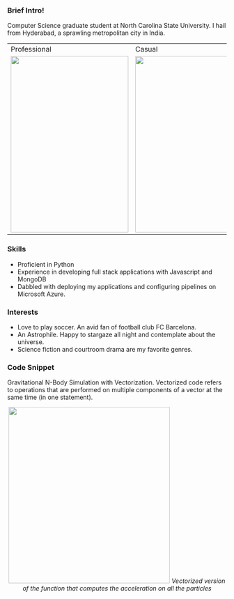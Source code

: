 ### Brief Intro!

Computer Science graduate student at North Carolina State University. I hail from Hyderabad, a sprawling metropolitan city in India.


<table>
  <tr>
    <td>Professional</td>
     <td>Casual</td>
     <td>Holiday Mention</td>
  </tr>
  <tr>
    <td><img src="https://drive.google.com/uc?export=view&id=1HwUpK411M2Cay9ZvXUBjRTYrOfmNI-Ht" width=270 height=405></td>
    <td><img src="https://drive.google.com/uc?export=view&id=17b-MktAftWTMuZdjLRnAVO-Q5hU5VjNG" width=270 height=405></td>
    <td><img src="https://drive.google.com/uc?export=view&id=1bQfNxBupfjmNY3jDrt9sO_kqdzfseBYo" width=270 height=405></td>
  </tr>
 </table>


### Skills

* Proficient in Python
* Experience in developing full stack applications with Javascript and MongoDB
* Dabbled with deploying my applications and configuring pipelines on Microsoft Azure.

### Interests
* Love to play soccer. An avid fan of football club FC Barcelona.
* An Astrophile. Happy to stargaze all night and contemplate about the universe.
* Science fiction and courtroom drama are my favorite genres.

### Code Snippet

Gravitational N-Body Simulation with Vectorization.
Vectorized code refers to operations that are performed on multiple components of a vector at the
same time (in one statement).


<p align="center">
  <img src="https://miro.medium.com/max/1024/1*JuuCy0bJya1__ggeG9MWTw.gif"  width=370 height=405>
  <em>Vectorized version of the function that computes the acceleration on all the particles</em>
</p>




